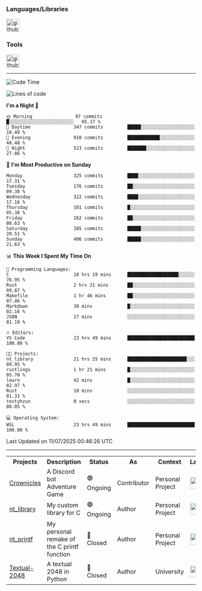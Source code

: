 <div>
    <h3>Languages/Libraries</h3>
    <img alt="github-chart" src="https://skillicons.dev/icons?i=c,py,js,ts,discordjs,html,css,md,bash" height="35px">
</div>
<div>
    <h3>Tools</h3>
    <img alt="github-chart" src="https://skillicons.dev/icons?i=discord,git,github,gitlab,vscode,webstorm,pycharm,ubuntu,pnpm,nodejs,docker" height="35px">
</div>

---
<!--START_SECTION:waka-->
![Code Time](http://img.shields.io/badge/Code%20Time-291%20hrs%2045%20mins-blue)

![Lines of code](https://img.shields.io/badge/From%20Hello%20World%20I%27ve%20Written-96.8%20thousand%20lines%20of%20code-blue)

**I'm a Night 🦉** 

```text
🌞 Morning                97 commits          █░░░░░░░░░░░░░░░░░░░░░░░░   05.17 % 
🌆 Daytime                347 commits         █████░░░░░░░░░░░░░░░░░░░░   18.49 % 
🌃 Evening                910 commits         ████████████░░░░░░░░░░░░░   48.48 % 
🌙 Night                  523 commits         ███████░░░░░░░░░░░░░░░░░░   27.86 % 
```
📅 **I'm Most Productive on Sunday** 

```text
Monday                   325 commits         ████░░░░░░░░░░░░░░░░░░░░░   17.31 % 
Tuesday                  176 commits         ██░░░░░░░░░░░░░░░░░░░░░░░   09.38 % 
Wednesday                322 commits         ████░░░░░░░░░░░░░░░░░░░░░   17.16 % 
Thursday                 101 commits         █░░░░░░░░░░░░░░░░░░░░░░░░   05.38 % 
Friday                   162 commits         ██░░░░░░░░░░░░░░░░░░░░░░░   08.63 % 
Saturday                 385 commits         █████░░░░░░░░░░░░░░░░░░░░   20.51 % 
Sunday                   406 commits         █████░░░░░░░░░░░░░░░░░░░░   21.63 % 
```


📊 **This Week I Spent My Time On** 

```text
💬 Programming Languages: 
C                        18 hrs 19 mins      ███████████████████░░░░░░   76.95 % 
Rust                     2 hrs 21 mins       ██░░░░░░░░░░░░░░░░░░░░░░░   09.87 % 
Makefile                 1 hr 46 mins        ██░░░░░░░░░░░░░░░░░░░░░░░   07.46 % 
Markdown                 30 mins             █░░░░░░░░░░░░░░░░░░░░░░░░   02.16 % 
JSON                     17 mins             ░░░░░░░░░░░░░░░░░░░░░░░░░   01.19 % 

🔥 Editors: 
VS Code                  23 hrs 49 mins      █████████████████████████   100.00 % 

🐱‍💻 Projects: 
nt_library               21 hrs 25 mins      ██████████████████████░░░   89.95 % 
rustlings                1 hr 21 mins        █░░░░░░░░░░░░░░░░░░░░░░░░   05.70 % 
learn                    42 mins             █░░░░░░░░░░░░░░░░░░░░░░░░   02.97 % 
Rust                     18 mins             ░░░░░░░░░░░░░░░░░░░░░░░░░   01.32 % 
testyhzun                0 secs              ░░░░░░░░░░░░░░░░░░░░░░░░░   00.05 % 

💻 Operating System: 
WSL                      23 hrs 49 mins      █████████████████████████   100.00 % 
```


 Last Updated on 11/07/2025 00:46:26 UTC
<!--END_SECTION:waka-->

---
<table>
    <tr>
        <th>Projects</th>
        <th>Description</th>
        <th>Status</th>
        <th>As</th>
        <th>Context</th>
        <th>Language</th>
    </tr>
    <tr>
        <td>
            <a href="https://github.com/Crownicles/Crownicles">Crownicles</a>
        </td>
        <td>
            A Discord bot Adventure Game
        </td>
        <td>
            🟢 Ongoing
        </td>
        <td>
            Contributor
        </td>
        <td>
            Personal Project
        </td>
        <td>
            <img alt="ts icon" src="https://skillicons.dev/icons?i=ts" height="30px">
        </td>
    </tr>
    <tr>
        <td>
            <a href="https://github.com/Ntalcme/nt_library">nt_library</a>
        </td>
        <td>
            My custom library for C
        </td>
        <td>
            🟢 Ongoing
        </td>
        <td>
            Author
        </td>
        <td>
            Personal Project
        </td>
        <td>
            <img alt="ts icon" src="https://skillicons.dev/icons?i=c" height="30px">
        </td>
    <tr>
        <td>
            <a href="https://github.com/Ntalcme/nt_printf">nt_printf</a>
        </td>
        <td>
             My personal remake of the C printf function 
        </td>
        <td>
            🔴 Closed
        </td>
        <td>
            Author
        </td>
        <td>
            Personal Project
        </td>
        <td>
            <img alt="ts icon" src="https://skillicons.dev/icons?i=c" height="30px">
        </td>
    </tr>
    <tr>
        <td>
            <a href="https://github.com/Ntalcme/Textual-2048">Textual-2048</a>
        </td>
        <td>
             A textual 2048 in Python
        </td>
        <td>
            🔴 Closed
        </td>
        <td>
            Author
        </td>
        <td>
            University
        </td>
        <td>
            <img alt="ts icon" src="https://skillicons.dev/icons?i=py" height="30px">
        </td>
    </tr>
</table>
